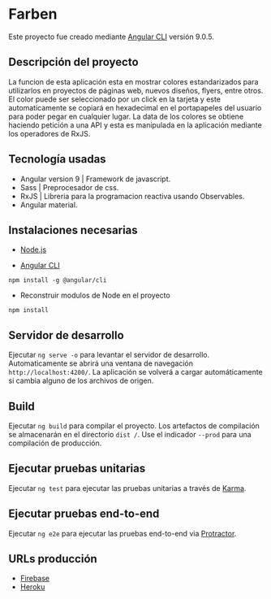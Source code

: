 # Farben

Este proyecto fue creado mediante [Angular CLI](https://github.com/angular/angular-cli) versión 9.0.5.

## Descripción del proyecto

La funcion de esta aplicación esta en mostrar colores estandarizados para utilizarlos en proyectos de páginas web, nuevos diseños, flyers, entre otros. El color puede ser seleccionado por un click en la tarjeta y este automaticamente se copiará en hexadecimal en el portapapeles del usuario para poder pegar en cualquier lugar. La data de los colores se obtiene haciendo petición a una API y esta es manipulada en la aplicación mediante los operadores de RxJS.

## Tecnología usadas

- Angular version 9 | Framework de javascript.
- Sass | Preprocesador de css.
- RxJS | Libreria para la programacion reactiva usando Observables.
- Angular material.

## Instalaciones necesarias

- [Node.js](https://nodejs.org/es/)

- [Angular CLI](https://github.com/angular/angular-cli)

`npm install -g @angular/cli`

- Reconstruir modulos de Node en el proyecto

`npm install`


## Servidor de desarrollo

Ejecutar `ng serve -o` para levantar el servidor de desarrollo. Automaticamente se abrirá una ventana de 
navegación `http://localhost:4200/`. La aplicación se volverá a cargar automáticamente si cambia alguno de los archivos de origen.


## Build

Ejecutar `ng build` para compilar el proyecto. Los artefactos de compilación se almacenarán en el directorio `dist /`. Use el indicador `--prod` para una compilación de producción.

## Ejecutar pruebas unitarias

Ejecutar `ng test` para ejecutar las pruebas unitarias a través de [Karma](https://karma-runner.github.io).

## Ejecutar pruebas end-to-end

Ejecutar `ng e2e` para ejecutar las pruebas end-to-end via [Protractor](http://www.protractortest.org/).

## URLs producción

- [Firebase](https://pruebaepan.firebaseapp.com/inicio)
- [Heroku](https://colors-paleta.herokuapp.com/inicio)
